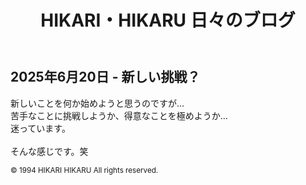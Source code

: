 
<html lang="ja">
<head>
  <meta charset="UTF-8">
  <title>2025年6月20日 - 新しい挑戦？</title>
  <link rel="stylesheet" href="../style.css"> <!-- 共通CSSの読み込み -->
</head>
<body>
  <header>
    <h1>HIKARI・HIKARU 日々のブログ</h1>
  </header>
  <main>
    <h2>2025年6月20日 - 新しい挑戦？</h2>
    <p>
      新しいことを何か始めようと思うのですが...<br>
      苦手なことに挑戦しようか、得意なことを極めようか...<br>
      迷っています。<br><br>
      そんな感じです。笑
    </p>
  </main>
  <footer>
    <small>&copy; 1994 HIKARI HIKARU All rights reserved.</small>
  </footer>
</body>
</html>
